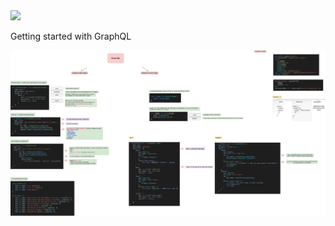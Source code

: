 
<img src='https://i2.wp.com/gokhan-gokalp.com/wp-content/uploads/2017/07/graphQL.png?ssl=1'>

Getting started with GraphQL


<img src='images/graphQL.png'>
